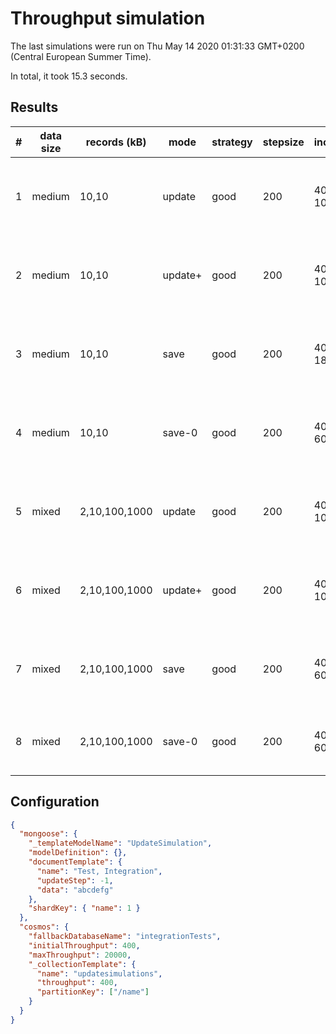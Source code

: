 # Throughput simulation

The last simulations were run on Thu May 14 2020 01:31:33 GMT+0200 (Central European Summer Time).

In total, it took 15.3 seconds.

## Results

| #   | data size | records (kB)  | mode    | strategy | stepsize | increase    | after                     | items/s |
| --- | --------- | ------------- | ------- | -------- | -------- | ----------- | ------------------------- | ------- |
| 1   | medium    | 10,10         | update  | good     | 200      | 400 -> 1000 | 2 items, 20 kB, 1.29 s    | 1.6     |
| 2   | medium    | 10,10         | update+ | good     | 200      | 400 -> 1000 | 1 items, 10 kB, 1.18 s    | 0.8     |
| 3   | medium    | 10,10         | save    | good     | 200      | 400 -> 1800 | 2 items, 20 kB, 2.99 s    | 0.7     |
| 4   | medium    | 10,10         | save-0  | good     | 200      | 400 -> 600  | 4 items, 40 kB, 0.66 s    | 6.1     |
| 5   | mixed     | 2,10,100,1000 | update  | good     | 200      | 400 -> 1000 | 2 items, 12 kB, 1.28 s    | 1.6     |
| 6   | mixed     | 2,10,100,1000 | update+ | good     | 200      | 400 -> 1000 | 4 items, 1112 kB, 1.46 s  | 2.7     |
| 7   | mixed     | 2,10,100,1000 | save    | good     | 200      | 400 -> 600  | 29 items, 7786 kB, 2.22 s | 13.1    |
| 8   | mixed     | 2,10,100,1000 | save-0  | good     | 200      | 400 -> 600  | 4 items, 1112 kB, 0.7 s   | 5.7     |

## Configuration

```json
{
  "mongoose": {
    "_templateModelName": "UpdateSimulation",
    "modelDefinition": {},
    "documentTemplate": {
      "name": "Test, Integration",
      "updateStep": -1,
      "data": "abcdefg"
    },
    "shardKey": { "name": 1 }
  },
  "cosmos": {
    "fallbackDatabaseName": "integrationTests",
    "initialThroughput": 400,
    "maxThroughput": 20000,
    "_collectionTemplate": {
      "name": "updatesimulations",
      "throughput": 400,
      "partitionKey": ["/name"]
    }
  }
}
```
